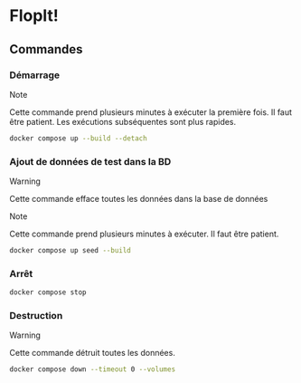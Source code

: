 # FlopIt!

## Commandes
### Démarrage
> [!NOTE]
> Cette commande prend plusieurs minutes à exécuter la première fois. Il faut être patient. Les exécutions subséquentes sont plus rapides.
```bash
docker compose up --build --detach
```
### Ajout de données de test dans la BD
> [!WARNING]
> Cette commande efface toutes les données dans la base de données

> [!NOTE]
> Cette commande prend plusieurs minutes à exécuter. Il faut être patient. 
```bash
docker compose up seed --build
```

### Arrêt
```bash
docker compose stop
```

### Destruction
> [!WARNING]
> Cette commande détruit toutes les données.
```bash
docker compose down --timeout 0 --volumes
```